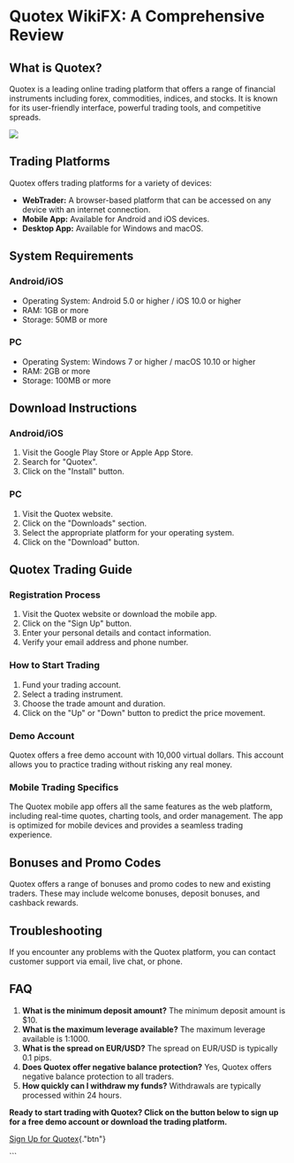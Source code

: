 # Quotex WikiFX: A Comprehensive Review

## What is Quotex?

Quotex is a leading online trading platform that offers a range of
financial instruments including forex, commodities, indices, and stocks.
It is known for its user-friendly interface, powerful trading tools, and
competitive spreads.

[![](https://static.quotex.io/files/4_en/300_250.jpg)](https://traff.sbs/brokerqxlid)

## Trading Platforms

Quotex offers trading platforms for a variety of devices:

-   **WebTrader:** A browser-based platform that can be accessed on any
    device with an internet connection.
-   **Mobile App:** Available for Android and iOS devices.
-   **Desktop App:** Available for Windows and macOS.

## System Requirements

### Android/iOS

-   Operating System: Android 5.0 or higher / iOS 10.0 or higher
-   RAM: 1GB or more
-   Storage: 50MB or more

### PC

-   Operating System: Windows 7 or higher / macOS 10.10 or higher
-   RAM: 2GB or more
-   Storage: 100MB or more

## Download Instructions

### Android/iOS

1.  Visit the Google Play Store or Apple App Store.
2.  Search for "Quotex".
3.  Click on the "Install" button.

### PC

1.  Visit the Quotex website.
2.  Click on the "Downloads" section.
3.  Select the appropriate platform for your operating system.
4.  Click on the "Download" button.

## Quotex Trading Guide

### Registration Process

1.  Visit the Quotex website or download the mobile app.
2.  Click on the "Sign Up" button.
3.  Enter your personal details and contact information.
4.  Verify your email address and phone number.

### How to Start Trading

1.  Fund your trading account.
2.  Select a trading instrument.
3.  Choose the trade amount and duration.
4.  Click on the "Up" or "Down" button to predict the price
    movement.

### Demo Account

Quotex offers a free demo account with 10,000 virtual dollars. This
account allows you to practice trading without risking any real money.

### Mobile Trading Specifics

The Quotex mobile app offers all the same features as the web platform,
including real-time quotes, charting tools, and order management. The
app is optimized for mobile devices and provides a seamless trading
experience.

## Bonuses and Promo Codes

Quotex offers a range of bonuses and promo codes to new and existing
traders. These may include welcome bonuses, deposit bonuses, and
cashback rewards.

## Troubleshooting

If you encounter any problems with the Quotex platform, you can contact
customer support via email, live chat, or phone.

## FAQ

1.  **What is the minimum deposit amount?** The minimum deposit amount
    is \$10.
2.  **What is the maximum leverage available?** The maximum leverage
    available is 1:1000.
3.  **What is the spread on EUR/USD?** The spread on EUR/USD is
    typically 0.1 pips.
4.  **Does Quotex offer negative balance protection?** Yes, Quotex
    offers negative balance protection to all traders.
5.  **How quickly can I withdraw my funds?** Withdrawals are typically
    processed within 24 hours.

**Ready to start trading with Quotex? Click on the button below to sign
up for a free demo account or download the trading platform.**

[Sign Up for
Quotex](\%22https://traff.sbs/brokerqxsignup\%22){."btn"}

\`\`\`

